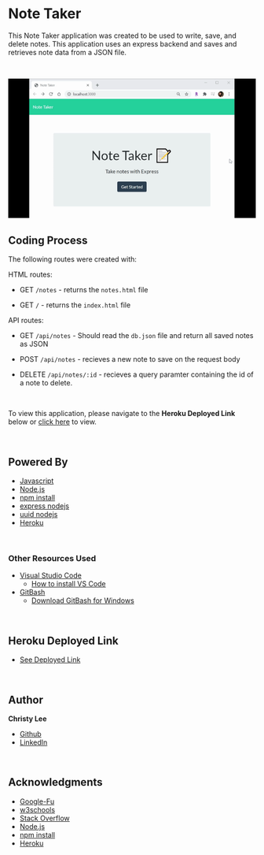 # Note Taker

This Note Taker application was created to be used to write, save, and delete notes. This application uses an express backend and saves and retrieves note data from a JSON file. 

<br>

![alt-text](note_taker1.gif)

## Coding Process

The following routes were created with:

HTML routes:
* GET `/notes` - returns the `notes.html` file

* GET `/` - returns the `index.html` file

API routes:
  * GET `/api/notes` - Should read the `db.json` file and return all saved notes as JSON

  * POST `/api/notes` - recieves a new note to save on the request body

  * DELETE `/api/notes/:id` - recieves a query paramter containing the id of a note to delete. 

<br>

To view this application, please navigate to the **Heroku Deployed Link** below or  [click here](https://sheltered-atoll-51150.herokuapp.com/) to view.

<br>

## Powered By

* [Javascript](https://developer.mozilla.org/en-US/docs/Web/JavaScript)
* [Node.js](https://nodejs.org/en/)
* [npm install](https://nodejs.org/en/)
* [express nodejs](https://www.npmjs.com/package/express)
* [uuid nodejs](https://www.npmjs.com/package/uuid)
* [Heroku](https://www.heroku.com)

<br>

### Other Resources Used

* [Visual Studio Code](https://code.visualstudio.com/)
    * [How to install VS Code](https://code.visualstudio.com/docs/setup/setup-overview)
* [GitBash](https://gitforwindows.org/)
    * [Download GitBash for Windows](https://git-scm.com/downloads)

<br>

## Heroku Deployed Link

* [See Deployed Link](https://sheltered-atoll-51150.herokuapp.com/)

<br>

## Author
**Christy Lee** 

- [Github](https://github.com/christyglee)
- [LinkedIn](https://www.linkedin.com/in/christy-g-lee/)

<br> 

## Acknowledgments

* [Google-Fu](https://www.google.com)
* [w3schools](https://www.w3schools.com/)
* [Stack Overflow](https://stackoverflow.com/search?q=over)
* [Node.js](https://nodejs.org/en/)
* [npm install](https://nodejs.org/en/)
* [Heroku](https://www.heroku.com)